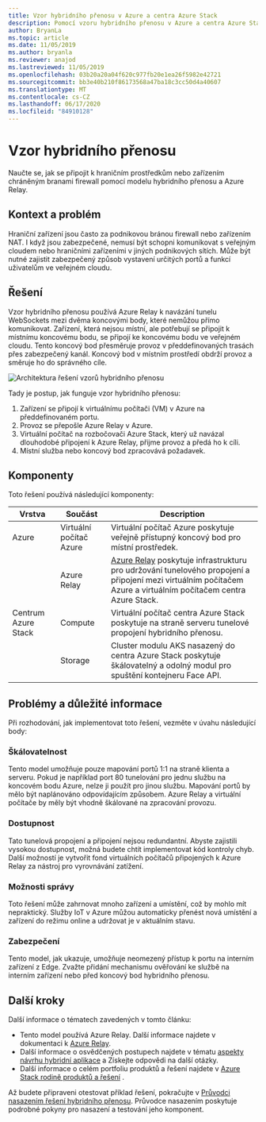 ```yaml
---
title: Vzor hybridního přenosu v Azure a centra Azure Stack
description: Pomocí vzoru hybridního přenosu v Azure a centra Azure Stack se připojte k hraničním prostředkům chráněným branami firewall.
author: BryanLa
ms.topic: article
ms.date: 11/05/2019
ms.author: bryanla
ms.reviewer: anajod
ms.lastreviewed: 11/05/2019
ms.openlocfilehash: 03b20a20a04f620c977fb20e1ea26f5982e42721
ms.sourcegitcommit: bb3e40b210f86173568a47ba18c3cc50d4a40607
ms.translationtype: MT
ms.contentlocale: cs-CZ
ms.lasthandoff: 06/17/2020
ms.locfileid: "84910128"
---
```

# <a name="hybrid-relay-pattern"></a>Vzor hybridního přenosu

Naučte se, jak se připojit k hraničním prostředkům nebo zařízením chráněným branami firewall pomocí modelu hybridního přenosu a Azure Relay.

## <a name="context-and-problem"></a>Kontext a problém

Hraniční zařízení jsou často za podnikovou bránou firewall nebo zařízením NAT. I když jsou zabezpečené, nemusí být schopni komunikovat s veřejným cloudem nebo hraničními zařízeními v jiných podnikových sítích. Může být nutné zajistit zabezpečený způsob vystavení určitých portů a funkcí uživatelům ve veřejném cloudu.

## <a name="solution"></a>Řešení

Vzor hybridního přenosu používá Azure Relay k navázání tunelu WebSockets mezi dvěma koncovými body, které nemůžou přímo komunikovat. Zařízení, která nejsou místní, ale potřebují se připojit k místnímu koncovému bodu, se připojí ke koncovému bodu ve veřejném cloudu. Tento koncový bod přesměruje provoz v předdefinovaných trasách přes zabezpečený kanál. Koncový bod v místním prostředí obdrží provoz a směruje ho do správného cíle.

![Architektura řešení vzorů hybridního přenosu](media/pattern-hybrid-relay/solution-architecture.png)

Tady je postup, jak funguje vzor hybridního přenosu:

1. Zařízení se připojí k virtuálnímu počítači (VM) v Azure na předdefinovaném portu.
2. Provoz se přepošle Azure Relay v Azure.
3. Virtuální počítač na rozbočovači Azure Stack, který už navázal dlouhodobé připojení k Azure Relay, přijme provoz a předá ho k cíli.
4. Místní služba nebo koncový bod zpracovává požadavek.

## <a name="components"></a>Komponenty

Toto řešení používá následující komponenty:

| Vrstva | Součást | Description |
|----------|-----------|-------------|
| Azure | Virtuální počítač Azure | Virtuální počítač Azure poskytuje veřejně přístupný koncový bod pro místní prostředek. |
| | Azure Relay | [Azure Relay](/azure/azure-relay/) poskytuje infrastrukturu pro udržování tunelového propojení a připojení mezi virtuálním počítačem Azure a virtuálním počítačem centra Azure Stack.|
| Centrum Azure Stack | Compute | Virtuální počítač centra Azure Stack poskytuje na straně serveru tunelové propojení hybridního přenosu. |
| | Storage | Cluster modulu AKS nasazený do centra Azure Stack poskytuje škálovatelný a odolný modul pro spuštění kontejneru Face API.|

## <a name="issues-and-considerations"></a>Problémy a důležité informace

Při rozhodování, jak implementovat toto řešení, vezměte v úvahu následující body:

### <a name="scalability"></a>Škálovatelnost

Tento model umožňuje pouze mapování portů 1:1 na straně klienta a serveru. Pokud je například port 80 tunelování pro jednu službu na koncovém bodu Azure, nelze ji použít pro jinou službu. Mapování portů by mělo být naplánováno odpovídajícím způsobem. Azure Relay a virtuální počítače by měly být vhodně škálované na zpracování provozu.

### <a name="availability"></a>Dostupnost

Tato tunelová propojení a připojení nejsou redundantní. Abyste zajistili vysokou dostupnost, možná budete chtít implementovat kód kontroly chyb. Další možností je vytvořit fond virtuálních počítačů připojených k Azure Relay za nástroj pro vyrovnávání zatížení.

### <a name="manageability"></a>Možnosti správy

Toto řešení může zahrnovat mnoho zařízení a umístění, což by mohlo mít nepraktický. Služby IoT v Azure můžou automaticky přenést nová umístění a zařízení do režimu online a udržovat je v aktuálním stavu.

### <a name="security"></a>Zabezpečení

Tento model, jak ukazuje, umožňuje neomezený přístup k portu na interním zařízení z Edge. Zvažte přidání mechanismu ověřování ke službě na interním zařízení nebo před koncový bod hybridního přenosu.

## <a name="next-steps"></a>Další kroky

Další informace o tématech zavedených v tomto článku:

- Tento model používá Azure Relay. Další informace najdete v dokumentaci k [Azure Relay](/azure/azure-relay/).
- Další informace o osvědčených postupech najdete v tématu [aspekty návrhu hybridní aplikace](overview-app-design-considerations.md) a Získejte odpovědi na další otázky.
- Další informace o celém portfoliu produktů a řešení najdete v [Azure Stack rodině produktů a řešení](/azure-stack) .

Až budete připraveni otestovat příklad řešení, pokračujte v [Průvodci nasazením řešení hybridního přenosu](https://aka.ms/hybridrelaydeployment). Průvodce nasazením poskytuje podrobné pokyny pro nasazení a testování jeho komponent.